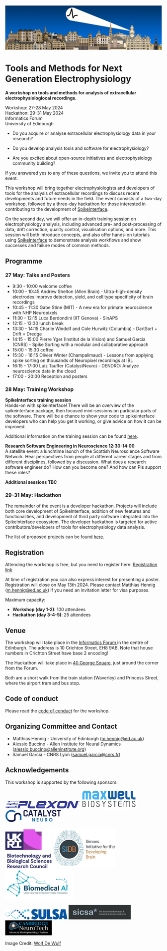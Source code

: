 
![image](spikeworkshop.png)

# Tools and Methods for Next Generation Electrophysiology

**A workshop on tools and methods for analysis of extracellular electrophysiologiocal recordings.**

Workshop: 27-28 May 2024 <br />
Hackathon: 29-31 May 2024 <br />
Informatics Forum <br />
University of Edinburgh 

* Do you acquire or analyse extracellular electrophysiology data in your research? 

* Do you develop analysis tools and software for electrophysiology?

* Are you excited about open-source initiatives and electrophysiology community building?

If you answered yes to any of these questions, we invite you to attend this event.

This workshop will bring together electrophysiologists and developers of tools for the analysis of extracellular recordings to discuss recent developments and future needs in the field. The event 
consists of a two-day workshop, followed by a three-day hackathon for those interested in contributing to the development of [SpikeInterface](https://spikeinterface.readthedocs.io/en/latest/).

On the second day, we will offer an in-depth training session on electrophysiology analysis, including advanced pre- and post-processing of data, drift correction, quality control, visualisation options, and more. This session will both introduce concepts, and also offer hands-on tutorials using [SpikeInterface](https://spikeinterface.readthedocs.io/en/latest/) to demonstrate analysis workflows and show successes and failure modes of common methods.

## Programme

### 27 May: Talks and Posters

- 9:30 - 10:00 welcome coffee
- 10:00 - 10:45 Andrew Shelton (Allen Brain) - Ultra-high-density electrodes improve detection, yield, and cell type specificity of brain recordings
- 10:45 - 11:30 Gabe Stine (MIT) - A new era for primate neuroscience with NHP Neuropixels
- 11:30 - 12:15 Luca Berdondini (IIT Genova) - SinAPS
- 12:15 - 13:30 lunch break
- 13:30 - 14:15 Charlie Windolf and Cole Hurwitz (Columbia) - DartSort + Drift = Dredge
- 14:15 - 15:00 Pierre Yger (Institut de la Vision) and Samuel Garcia (CNRS) - Spike Sorting with a modular and collaborative approach
- 15:00 - 15:30 coffee
- 15:30 - 16:15 Olivier Winter (Champalimaud) - Lessons from applying spike sorting on thousands of Neuropixel recordings at IBL
- 16:15 - 17:00 Luiz Tauffer (CatalystNeuro) - DENDRO: Analyze neuroscience data in the cloud
- 17:00 - 20:00 Reception and posters

### 28 May: Training Workshop

**SpikeInterface training session**<br />
Hands-on with spikeinterface! There will be an overview of the spikeinterface package, then focused mini-sessions on particular parts of the software. There will be a chance to show your code to spikeinterface developers who can help you get it working, or give advice on how it can be improved.

Additional information on the training session can be found [here](https://github.com/SpikeInterface/SpikeInterface-Training-Edinburgh-May24/blob/main/README.md).

**Research Software Engineering in Neuroscience 12:30-14:00**<br />
A satellite event: a lunchtime launch of the Scottish Neuroscience Software Network. Hear perspectives from people at different career stages and from different disciplines, followed by a discussion. What does a research software engineer do? How can you become one? And how can PIs support these roles?

**Additional sessions TBC**

### 29-31 May: Hackathon

The remainder of the event is a developer hackathon. Projects will include both core development of SpikeInterface, addition of new features and functionalities, and development of third party software integrated into the SpikeInterface ecosystem. The developer hackathon is targeted for active contributors/developers of tools for electrophysiology data analysis.

The list of proposed projects can be found [here](https://github.com/SpikeInterface/SpikeInterface-Hackathon-Edinburgh-May24/issues).

## Registration

Attending the workshop is free, but you need to register here:
[Registration link](https://forms.gle/iaBgEuw24wzzhJpF8)

At time of registration you can also express interest for presenting a poster. Registration will close on May 13th 2024. Please contact Matthias Hennig (m.hennig@ed.ac.uk) if you need an invitation letter for visa purposes.

Maximum capacity:
* **Workshop (day 1-2)**: 100 attendees
* **Hackathon (day 3-4-5)**: 25 attendees

## Venue

The workshop will take place in the [Informatics Forum ](https://en.wikipedia.org/wiki/Informatics_Forum) in the centre of Edinburgh. The address is 10 Crichton Street, EH8 9AB. Note that house numbers in Crichton Street have base 2 encoding! 

The Hackathon will take place in [40 George Square](https://www.uoecollection.com/conferences-events/venue-hubs/old-town-campus/40-george-square/), just around the corner from the Forum.

Both are a short walk from the train station (Waverley) and Princess Street, where the airport tram and bus stop.

## Code of conduct

Please read the [code of conduct](code-of-conduct/) for the workshop.

## Organizing Committee and Contact

* Matthias Hennig - University of Edinburgh ([m.hennig@ed.ac.uk](mailto:m.hennig@ed.ac.uk)) 
* Alessio Buccino - Allen Institute for Neural Dynamics ([alessio.buccino@alleninstitute.org](mailto:alessio.buccino@alleninstitute.org))
* Samuel Garcia - CNRS Lyon ([samuel.garcia@cnrs.fr](mailto:samuel.garcia@cnrs.fr))



## Acknowledgements

This workshop is supported by the following sponsors:

[<img src="plexon.png" alt="Plexon" width="240"/>](https://plexon.com/)
[<img src="maxwellbiosystems.png" alt="Plexon" width="180"/>](https://www.mxwbio.com/)
[<img src="catalyst.png" alt="Catalyst Neuro" width="180"/>](https://www.catalystneuro.com/)

[<img src="bbsrc.png" alt="BBSRC" width="150"/>](https://www.ukri.org/councils/bbsrc/)
[<img src="sidb.jpg" alt="SIDB" width="200"/>](https://sidb.org.uk/)
[<img src="cdt.jpg" alt="BiomedAI CDT" width="220"/>](https://web.inf.ed.ac.uk/cdt/biomedical-ai)

[<img src="sulsa.png" alt="Scottish Universities Life Sciences Alliance" width="200"/>](https://sulsa.ac.uk/)
[<img src="sicsa.jpg" alt="Scottish Informatics and Computer Science Alliance" width="200"/>](https://www.sicsa.ac.uk/)
[<img src="cnt2.png" alt="Cambridge NeuroTech" width="150"/>](https://www.cambridgeneurotech.com/)

Image Credit: [Wolf De Wulf](https://www.wolfdewulf.eu/)
